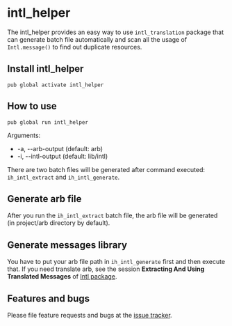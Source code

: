 # intl_helper
The intl_helper provides an easy way to use `intl_translation` package 
that can generate batch file automatically and 
scan all the usage of `Intl.message()` to find out duplicate resources.

## Install intl_helper
    pub global activate intl_helper

## How to use
    pub global run intl_helper
Arguments:
* -a, --arb-output (default: arb)
* -i, --intl-output (default: lib/intl)
    
There are two batch files will be generated after command executed: `ih_intl_extract` and `ih_intl_generate`.

## Generate arb file
After you run the `ih_intl_extract` batch file, the arb file will be generated 
(in project/arb directory by default).

## Generate messages library
You have to put your arb file path in `ih_intl_generate` first and then execute that.
If you need translate arb, see the session **Extracting And Using Translated Messages**
 of [Intl package][intl].
 
 [intl]: https://pub.dartlang.org/packages/intl
 
 ## Features and bugs
 Please file feature requests and bugs at the [issue tracker][tracker].
 
 [tracker]: https://github.com/hefemk/intl_helper/issues